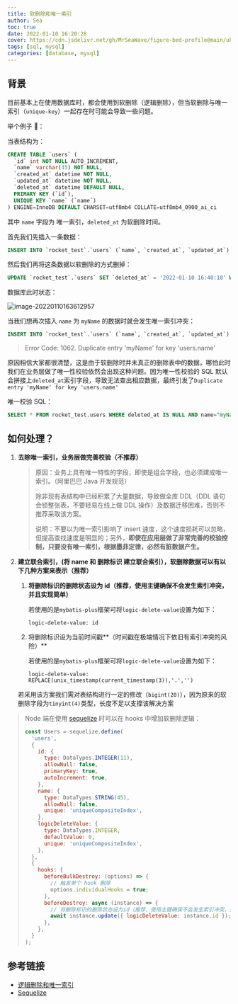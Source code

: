 ```yaml
---
title: 软删除和唯一索引
author: Sea
toc: true
date: 2022-01-10 16:20:28
cover: https://cdn.jsdelivr.net/gh/MrSeaWave/figure-bed-profile@main/uPic/2022/vrWNnT_jennifer-park-e-mlf6ouyai977a.jpg
tags: [sql, mysql]
categories: [database, mysql]
---
```


## 背景

目前基本上在使用数据库时，都会使用到软删除（逻辑删除），但当软删除与唯一索引（`unique-key`）一起存在时可能会导致一些问题。

<!--more-->

举个例子 🌰：

当表结构为：

```sql
CREATE TABLE `users` (
  `id` int NOT NULL AUTO_INCREMENT,
  `name` varchar(45) NOT NULL,
  `created_at` datetime NOT NULL,
  `updated_at` datetime NOT NULL,
  `deleted_at` datetime DEFAULT NULL,
  PRIMARY KEY (`id`),
  UNIQUE KEY `name` (`name`)
) ENGINE=InnoDB DEFAULT CHARSET=utf8mb4 COLLATE=utf8mb4_0900_ai_ci
```

其中 `name` 字段为 唯一索引，`deleted_at` 为软删除时间。

首先我们先插入一条数据：

```sql
INSERT INTO `rocket_test`.`users` (`name`, `created_at`, `updated_at`) VALUES ('myName', '2022-01-10 16:30:10', '2022-01-10 16:30:10');
```

然后我们再将这条数据以软删除的方式删掉：

```sql
UPDATE `rocket_test`.`users` SET `deleted_at` = '2022-01-10 16:40:10' WHERE (`id` = '1');
```

数据库此时状态：

![image-20220110163612957](https://cdn.jsdelivr.net/gh/MrSeaWave/figure-bed-profile@main/uPic/2022/mjllS3_image-20220110163612957.png)

当我们想再次插入 `name` 为 `myName` 的数据时就会发生唯一索引冲突：

```sql
INSERT INTO `rocket_test`.`users` (`name`, `created_at`, `updated_at`) VALUES ('myName', '2022-01-10 16:30:10', '2022-01-10 16:30:10');
```

> Error Code: 1062. Duplicate entry 'myName' for key 'users.name'

原因相信大家都很清楚，这是由于软删除时并未真正的删除表中的数据，哪怕此时我们在业务层做了唯一性校验依然会出现这种问题。因为唯一性校验的 SQL 默认会拼接上`deleted_at`索引字段，导致无法查出相应数据，最终引发了`Duplicate entry 'myName' for key 'users.name'`

唯一校验 SQL：

```sql
SELECT * FROM rocket_test.users WHERE deleted_at IS NULL AND name="myName";
```

## 如何处理？

1. **去除唯一索引，业务层做完善校验（不推荐）**

   > 原因：业务上具有唯一特性的字段，即使是组合字段，也必须建成唯一索引。（阿里巴巴 Java 开发规范）
   >
   > 除非现有表结构中已经积累了大量数据，导致做全库 DDL（DDL 语句会锁整张表，不要轻易在线上做 DDL 操作）及数据迁移困难，否则不推荐采取该方案。
   >
   > 说明：不要以为唯一索引影响了 insert 速度，这个速度损耗可以忽略，但提高查找速度是明显的；另外，**即使在应用层做了非常完善的校验控制，只要没有唯一索引，根据墨菲定律，必然有脏数据产生。**

2. **建立联合索引，(将 name 和 删除标识 建立联合索引），软删除数据可以有以下几种方案来表示（推荐）**

   1. **将删除标识的删除状态设为 id（推荐，使用主键确保不会发生索引冲突，并且实现简单）**

      若使用的是`mybatis-plus`框架可将`logic-delete-value`设置为如下：

      ```
      logic-delete-value: id
      ```

   2. 将删除标识设为当前时间戳**（时间戳在极端情况下依旧有索引冲突的风险）**

      若使用的是`mybatis-plus`框架可将`logic-delete-value`设置为如下：

      ```
      logic-delete-value: REPLACE(unix_timestamp(current_timestamp(3)),'.','')
      ```

   若采用该方案我们需对表结构进行一定的修改（`bigint(20)`），因为原来的软删除字段为`tinyint(4)`类型，长度不足以支撑该解决方案

> Node 端在使用 [sequelize](https://www.sequelize.com.cn/) 时可以在 hooks 中增加软删除逻辑：
>
> ```js
> const Users = sequelize.define(
>   'users',
>   {
>     id: {
>       type: DataTypes.INTEGER(11),
>       allowNull: false,
>       primaryKey: true,
>       autoIncrement: true,
>     },
>     name: {
>       type: DataTypes.STRING(45),
>       allowNull: false,
>       unique: 'uniqueCompositeIndex',
>     },
>     logicDeleteValue: {
>       type: DataTypes.INTEGER,
>       defaultValue: 0,
>       unique: 'uniqueCompositeIndex',
>     },
>   },
>   {
>     hooks: {
>       beforeBulkDestroy: (options) => {
>         // 触发单个 hook 删除
>         options.individualHooks = true;
>       },
>       beforeDestroy: async (instance) => {
>         // 将删除标识的删除状态设为id（推荐，使用主键确保不会发生索引冲突，并且实现简单）
>         await instance.update({ logicDeleteValue: instance.id });
>       },
>     },
>   }
> );
> ```

## 参考链接

- [逻辑删除和唯一索引](https://chsm1998.github.io/2020/08/29/logical-deletion-and-unique-index/)
- [Sequelize](https://www.sequelize.com.cn/)
